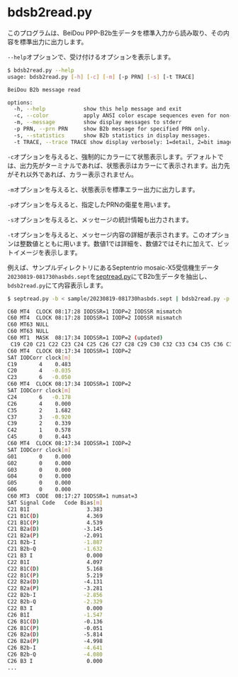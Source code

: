# bdsb2read.py

このプログラムは、BeiDou PPP-B2b生データを標準入力から読み取り、その内容を標準出力に出力します。

``--help``オプションで、受け付けるオプションを表示します。

```bash
$ bdsb2read.py --help
usage: bdsb2read.py [-h] [-c] [-m] [-p PRN] [-s] [-t TRACE]

BeiDou B2b message read

options:
  -h, --help            show this help message and exit
  -c, --color           apply ANSI color escape sequences even for non-terminal.
  -m, --message         show display messages to stderr
  -p PRN, --prn PRN     show B2b message for specified PRN only.
  -s, --statistics      show B2b statistics in display messages.
  -t TRACE, --trace TRACE show display verbosely: 1=detail, 2=bit image.
```

``-c``オプションを与えると、強制的にカラーにて状態表示します。デフォルトでは、出力先がターミナルであれば、状態表示はカラーにて表示されます。出力先がそれ以外であれば、カラー表示されません。

``-m``オプションを与えると、状態表示を標準エラー出力に出力します。

``-p``オプションを与えると、指定したPRNの衛星を用います。

``-s``オプションを与えると、メッセージの統計情報も出力されます。

``-t``オプションを与えると、メッセージ内容の詳細が表示されます。このオプションは整数値とともに用います。数値1では詳細を、数値2ではそれに加えて、ビットイメージを表示します。

例えば、サンプルディレクトリにあるSeptentrio mosaic-X5受信機生データ``20230819-081730hasbds.sept``を[septread.py](septread.md)にてB2b生データを抽出し、``bdsb2read.py``にて内容表示します。

```bash
$ septread.py -b < sample/20230819-081730hasbds.sept | bdsb2read.py -p 60 -t 1

C60 MT4  CLOCK 08:17:28 IODSSR=1 IODP=2 IODSSR mismatch
C60 MT4  CLOCK 08:17:28 IODSSR=1 IODP=2 IODSSR mismatch
C60 MT63 NULL
C60 MT63 NULL
C60 MT1  MASK  08:17:34 IODSSR=1 IODP=2 (updated)
 C19 C20 C21 C22 C23 C24 C25 C26 C27 C28 C29 C30 C32 C33 C34 C35 C36 C37 C38 C39 C40 C41 C42 C43 C44 C45 C46 G01 G02 G03 G04 G05 G06 G07 G08 G09 G10 G11 G12 G13 G14 G15 G16 G17 G18 G19 G20 G21 G22 G23 G24 G25 G26 G27 G28 G29 G30 G31 G32
C60 MT4  CLOCK 08:17:34 IODSSR=1 IODP=2
SAT IODCorr clock[m]
C19       4    0.483
C20       4   -0.035
C23       6   -0.050
C60 MT4  CLOCK 08:17:34 IODSSR=1 IODP=2
SAT IODCorr clock[m]
C24       6   -0.178
C26       4    0.000
C35       2    1.682
C37       3   -0.920
C39       2    0.339
C42       1    0.578
C45       0    0.443
C60 MT4  CLOCK 08:17:34 IODSSR=1 IODP=2
SAT IODCorr clock[m]
G01       0    0.000
G02       0    0.000
G03       0    0.000
G04       0    0.000
G05       0    0.000
G06       0    0.000
C60 MT3  CODE  08:17:27 IODSSR=1 numsat=3
SAT Signal Code   Code Bias[m]
C21 B1I                  3.383
C21 B1C(D)               4.369
C21 B1C(P)               4.539
C21 B2a(D)              -3.145
C21 B2a(P)              -2.091
C21 B2b-I               -1.887
C21 B2b-Q               -1.632
C21 B3 I                 0.000
C22 B1I                  4.097
C22 B1C(D)               5.168
C22 B1C(P)               5.219
C22 B2a(D)              -4.131
C22 B2a(P)              -3.281
C22 B2b-I               -2.856
C22 B2b-Q               -2.329
C22 B3 I                 0.000
C26 B1I                 -1.547
C26 B1C(D)              -0.136
C26 B1C(P)              -0.051
C26 B2a(D)              -5.814
C26 B2a(P)              -4.998
C26 B2b-I               -4.641
C26 B2b-Q               -4.080
C26 B3 I                 0.000
...
```
